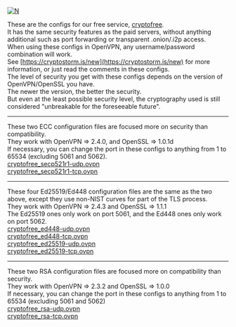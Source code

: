 [![N](https://cryptostorm.is/bloop.png)](https://cryptostorm.is/)

These are the configs for our free service, [cryptofree](https://cryptostorm.is/cryptofree).   
It has the same security features as the paid servers, without anything additional such as port forwarding or transparent .onion/.i2p access.  
When using these configs in OpenVPN, any username/password combination will work.  
See [https://cryptostorm.is/new](https://cryptostorm.is/new) for more information, or just read the comments in these configs.  
The level of security you get with these configs depends on the version of OpenVPN/OpenSSL you have.  
The newer the version, the better the security.  
But even at the least possible security level, the cryptography used is still considered "unbreakable for the foreseeable future".

---
These two ECC configuration files are focused more on security than compatibility.  
They work with OpenVPN => 2.4.0, and OpenSSL => 1.0.1d  
If necessary, you can change the port in these configs to anything from 1 to 65534 (excluding 5061 and 5062).  
[cryptofree_secp521r1-udp.ovpn](https://github.com/cryptostorm/cryptostorm_client_configuration_files/tree/master/cryptofree/cryptofree_secp521r1-udp.ovpn)  
[cryptofree_secp521r1-tcp.ovpn](https://github.com/cryptostorm/cryptostorm_client_configuration_files/tree/master/cryptofree/cryptofree_secp521r1-tcp.ovpn)

---
These four Ed25519/Ed448 configuration files are the same as the two above, except they use non-NIST curves for part of the TLS process.  
They work with OpenVPN => 2.4.3 and OpenSSL => 1.1.1  
The Ed25519 ones only work on port 5061, and the Ed448 ones only work on port 5062.  
[cryptofree_ed448-udp.ovpn](https://github.com/cryptostorm/cryptostorm_client_configuration_files/tree/master/cryptofree/cryptofree_ed448-udp.ovpn)  
[cryptofree_ed448-tcp.ovpn](https://github.com/cryptostorm/cryptostorm_client_configuration_files/tree/master/cryptofree/cryptofree_ed448-tcp.ovpn)  
[cryptofree_ed25519-udp.ovpn](https://github.com/cryptostorm/cryptostorm_client_configuration_files/tree/master/cryptofree/cryptofree_ed25519-udp.ovpn)  
[cryptofree_ed25519-tcp.ovpn](https://github.com/cryptostorm/cryptostorm_client_configuration_files/tree/master/cryptofree/cryptofree_ed25519-tcp.ovpn)

---
These two RSA configuration files are focused more on compatibility than security.  
They work with OpenVPN => 2.3.2 and OpenSSL => 1.0.0  
If necessary, you can change the port in these configs to anything from 1 to 65534 (excluding 5061 and 5062)  
[cryptofree_rsa-udp.ovpn](https://github.com/cryptostorm/cryptostorm_client_configuration_files/tree/master/cryptofree/cryptofree_rsa-udp.ovpn)  
[cryptofree_rsa-tcp.ovpn](https://github.com/cryptostorm/cryptostorm_client_configuration_files/tree/master/cryptofree/cryptofree_rsa-tcp.ovpn)
